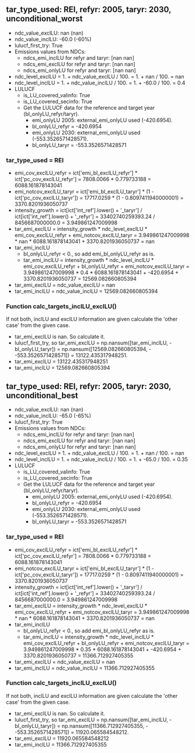 

## tar_type_used: REI, refyr: 2005, taryr: 2030, unconditional_worst
- ndc_value_exclLU: nan (nan)
- ndc_value_inclLU: -60.0 (-60%)
- lulucf_first_try: True
- Emissions values from NDCs:
  - ndcs_emi_inclLU for refyr and taryr: [nan nan]
  - ndcs_emi_exclLU for refyr and taryr: [nan nan]
  - ndcs_emi_onlyLU for refyr and taryr: [nan nan]
- ndc_level_exclLU = 1. + ndc_value_exclLU / 100. = 1. + nan / 100. = nan
- ndc_level_inclLU = 1. + ndc_value_inclLU / 100. = 1. + -60.0 / 100. = 0.4
- LULUCF
  - is_LU_covered_valinfo: True
  - is_LU_covered_secinfo: True
  - Get the LULUCF data for the reference and target year (bl_onlyLU_refyr/taryr).
    - emi_onlyLU 2005: external_emi_onlyLU used (-420.6954).
    - bl_onlyLU_refyr = -420.6954
    - emi_onlyLU 2030: external_emi_onlyLU used (-553.3526571428571).
    - bl_onlyLU_taryr = -553.3526571428571
### tar_type_used = REI
- emi_cov_exclLU_refyr = ict['emi_bl_exclLU_refyr'] * ict['pc_cov_exclLU_refyr'] = 7808.0066 * 0.779733188 = 6088.161878143041
- emi_notcov_exclLU_taryr = ict['emi_bl_exclLU_taryr'] * (1 - ict['pc_cov_exclLU_taryr']) = 17717.0259 * (1 - 0.8097411940000001) = 3370.8201936050737
- intensity_growth = ict[ict['int_ref'].lower() + '\_taryr'] / ict[ict['int_ref'].lower() + '\_refyr'] = 33402740259393.24 / 8456687000000.0 = 3.949861247009998
- tar_emi_exclLU = intensity_growth * ndc_level_exclLU * emi_cov_exclLU_refyr + emi_notcov_exclLU_taryr = 3.949861247009998 * nan * 6088.161878143041 + 3370.8201936050737 = nan
- tar_emi_inclLU
  - bl_onlyLU_refyr < 0., so add emi_bl_onlyLU_refyr as is.
  - tar_emi_inclLU = intensity_growth * ndc_level_inclLU * emi_cov_exclLU_refyr + bl_onlyLU_refyr + emi_notcov_exclLU_taryr = 3.949861247009998 * 0.4 * 6088.161878143041 + -420.6954 + 3370.8201936050737 = 12569.082660805394
- tar_emi_exclLU = ndc_value_exclLU = nan
- tar_emi_inclLU = ndc_value_inclLU = 12569.082660805394
### Function calc_targets_inclLU_exclLU()
If not both, inclLU and exclLU information are given calculate the 'other case' from the given case.
- tar_emi_exclLU is nan. So calculate it.
- lulucf_first_try, so tar_emi_exclLU = np.nansum([tar_emi_inclLU, -bl_onlyLU_taryr]) = np.nansum([12569.082660805394, - -553.3526571428571]) = 13122.435317948251.
- tar_emi_exclLU = 13122.435317948251
- tar_emi_inclLU = 12569.082660805394

## tar_type_used: REI, refyr: 2005, taryr: 2030, unconditional_best
- ndc_value_exclLU: nan (nan)
- ndc_value_inclLU: -65.0 (-65%)
- lulucf_first_try: True
- Emissions values from NDCs:
  - ndcs_emi_inclLU for refyr and taryr: [nan nan]
  - ndcs_emi_exclLU for refyr and taryr: [nan nan]
  - ndcs_emi_onlyLU for refyr and taryr: [nan nan]
- ndc_level_exclLU = 1. + ndc_value_exclLU / 100. = 1. + nan / 100. = nan
- ndc_level_inclLU = 1. + ndc_value_inclLU / 100. = 1. + -65.0 / 100. = 0.35
- LULUCF
  - is_LU_covered_valinfo: True
  - is_LU_covered_secinfo: True
  - Get the LULUCF data for the reference and target year (bl_onlyLU_refyr/taryr).
    - emi_onlyLU 2005: external_emi_onlyLU used (-420.6954).
    - bl_onlyLU_refyr = -420.6954
    - emi_onlyLU 2030: external_emi_onlyLU used (-553.3526571428571).
    - bl_onlyLU_taryr = -553.3526571428571
### tar_type_used = REI
- emi_cov_exclLU_refyr = ict['emi_bl_exclLU_refyr'] * ict['pc_cov_exclLU_refyr'] = 7808.0066 * 0.779733188 = 6088.161878143041
- emi_notcov_exclLU_taryr = ict['emi_bl_exclLU_taryr'] * (1 - ict['pc_cov_exclLU_taryr']) = 17717.0259 * (1 - 0.8097411940000001) = 3370.8201936050737
- intensity_growth = ict[ict['int_ref'].lower() + '\_taryr'] / ict[ict['int_ref'].lower() + '\_refyr'] = 33402740259393.24 / 8456687000000.0 = 3.949861247009998
- tar_emi_exclLU = intensity_growth * ndc_level_exclLU * emi_cov_exclLU_refyr + emi_notcov_exclLU_taryr = 3.949861247009998 * nan * 6088.161878143041 + 3370.8201936050737 = nan
- tar_emi_inclLU
  - bl_onlyLU_refyr < 0., so add emi_bl_onlyLU_refyr as is.
  - tar_emi_inclLU = intensity_growth * ndc_level_inclLU * emi_cov_exclLU_refyr + bl_onlyLU_refyr + emi_notcov_exclLU_taryr = 3.949861247009998 * 0.35 * 6088.161878143041 + -420.6954 + 3370.8201936050737 = 11366.712927405355
- tar_emi_exclLU = ndc_value_exclLU = nan
- tar_emi_inclLU = ndc_value_inclLU = 11366.712927405355
### Function calc_targets_inclLU_exclLU()
If not both, inclLU and exclLU information are given calculate the 'other case' from the given case.
- tar_emi_exclLU is nan. So calculate it.
- lulucf_first_try, so tar_emi_exclLU = np.nansum([tar_emi_inclLU, -bl_onlyLU_taryr]) = np.nansum([11366.712927405355, - -553.3526571428571]) = 11920.065584548212.
- tar_emi_exclLU = 11920.065584548212
- tar_emi_inclLU = 11366.712927405355